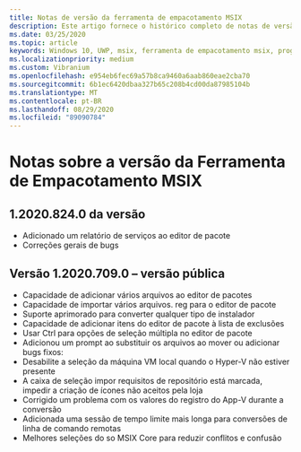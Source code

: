 ```yaml
---
title: Notas de versão da ferramenta de empacotamento MSIX
description: Este artigo fornece o histórico completo de notas de versão para diferentes versões da ferramenta de empacotamento MSIX.
ms.date: 03/25/2020
ms.topic: article
keywords: Windows 10, UWP, msix, ferramenta de empacotamento msix, programa Insider
ms.localizationpriority: medium
ms.custom: Vibranium
ms.openlocfilehash: e954eb6fec69a57b8ca9460a6aab860eae2cba70
ms.sourcegitcommit: 6b1ec6420dbaa327b65c208b4cd00da87985104b
ms.translationtype: MT
ms.contentlocale: pt-BR
ms.lasthandoff: 08/29/2020
ms.locfileid: "89090784"
---
```

# <a name="release-notes-for-the-msix-packaging-tool"></a>Notas sobre a versão da Ferramenta de Empacotamento MSIX

## <a name="version-120208240"></a>1.2020.824.0 da versão
- Adicionado um relatório de serviços ao editor de pacote
- Correções gerais de bugs

## <a name="version-120207090---public-release"></a>Versão 1.2020.709.0 – versão pública
- Capacidade de adicionar vários arquivos ao editor de pacotes
- Capacidade de importar vários arquivos. reg para o editor de pacote
- Suporte aprimorado para converter qualquer tipo de instalador
- Capacidade de adicionar itens do editor de pacote à lista de exclusões
- Usar Ctrl para opções de seleção múltipla no editor de pacote
- Adicionou um prompt ao substituir os arquivos ao mover ou adicionar bugs fixos:
- Desabilite a seleção da máquina VM local quando o Hyper-V não estiver presente
- A caixa de seleção impor requisitos de repositório está marcada, impedir a criação de ícones não aceitos pela loja
- Corrigido um problema com os valores do registro do App-V durante a conversão
- Adicionada uma sessão de tempo limite mais longa para conversões de linha de comando remotas
- Melhores seleções do so MSIX Core para reduzir conflitos e confusão

